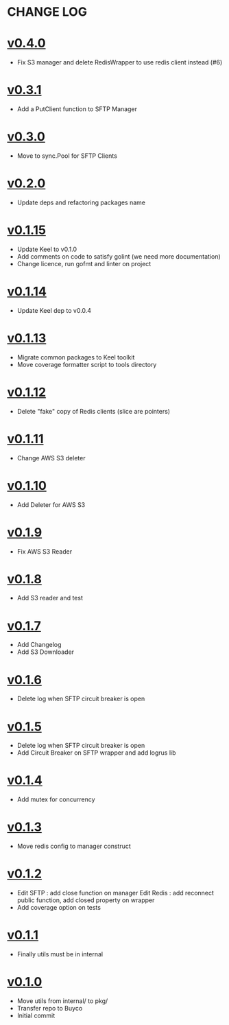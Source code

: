 CHANGE LOG
===================

# [v0.4.0](https://github.com/buyco/funicular/tree/v0.4)

* Fix S3 manager and delete RedisWrapper to use redis client instead (#6)

# [v0.3.1](https://github.com/buyco/funicular/tree/v0.3.1)

* Add a PutClient function to SFTP Manager

# [v0.3.0](https://github.com/buyco/funicular/tree/v0.3.0)

* Move to sync.Pool for SFTP Clients

# [v0.2.0](https://github.com/buyco/funicular/tree/v0.2.0)

* Update deps and refactoring packages name

# [v0.1.15](https://github.com/buyco/funicular/tree/v0.1.15)

* Update Keel to v0.1.0
* Add comments on code to satisfy golint (we need more documentation)
* Change licence, run gofmt and linter on project

# [v0.1.14](https://github.com/buyco/funicular/tree/v0.1.14)

* Update Keel dep to v0.0.4

# [v0.1.13](https://github.com/buyco/funicular/tree/v0.1.13)

* Migrate common packages to Keel toolkit
* Move coverage formatter script to tools directory

# [v0.1.12](https://github.com/buyco/funicular/tree/v0.1.12)

* Delete "fake" copy of Redis clients (slice are pointers)

# [v0.1.11](https://github.com/buyco/funicular/tree/v0.1.11)

* Change AWS S3 deleter

# [v0.1.10](https://github.com/buyco/funicular/tree/v0.1.10)

* Add Deleter for AWS S3

# [v0.1.9](https://github.com/buyco/funicular/tree/v0.1.9)

* Fix AWS S3 Reader

# [v0.1.8](https://github.com/buyco/funicular/tree/v0.1.8)

* Add S3 reader and test

# [v0.1.7](https://github.com/buyco/funicular/tree/v0.1.7)

* Add Changelog
* Add S3 Downloader

# [v0.1.6](https://github.com/buyco/funicular/tree/v0.1.6)

* Delete log when SFTP circuit breaker is open

# [v0.1.5](https://github.com/buyco/funicular/tree/v0.1.5)

* Delete log when SFTP circuit breaker is open
* Add Circuit Breaker on SFTP wrapper and add logrus lib

# [v0.1.4](https://github.com/buyco/funicular/tree/v0.1.4)

* Add mutex for concurrency

# [v0.1.3](https://github.com/buyco/funicular/tree/v0.1.3)

* Move redis config to manager construct

# [v0.1.2](https://github.com/buyco/funicular/tree/v0.1.2)

* Edit SFTP : add close function on manager Edit Redis : add reconnect public function, add closed property on wrapper
* Add coverage option on tests

# [v0.1.1](https://github.com/buyco/funicular/tree/v0.1.1)

* Finally utils must be in internal

# [v0.1.0](https://github.com/buyco/funicular/tree/v0.1.0)

* Move utils from internal/ to pkg/
* Transfer repo to Buyco
* Initial commit
